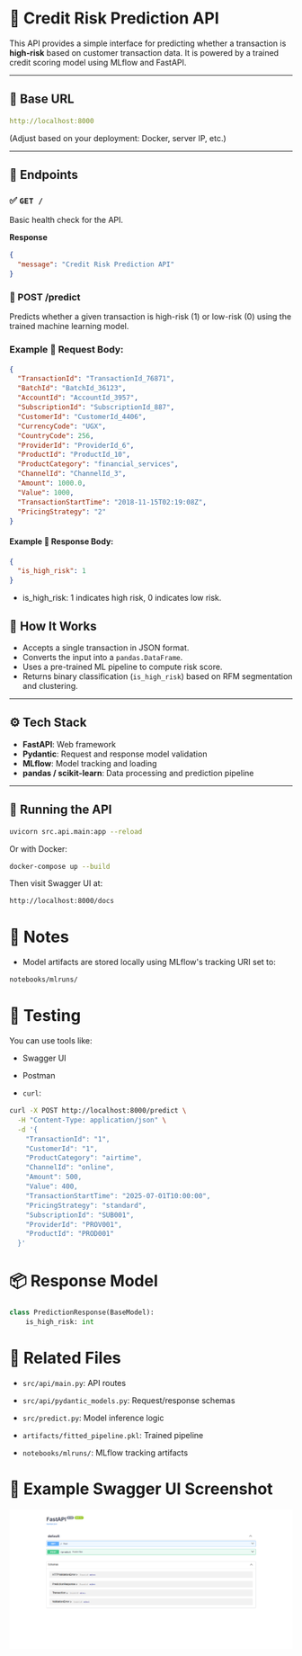 # 🔌 Credit Risk Prediction API

This API provides a simple interface for predicting whether a transaction is **high-risk** based on customer transaction data. It is powered by a trained credit scoring model using MLflow and FastAPI.

---

## 📍 Base URL

```yaml
http://localhost:8000
```
(Adjust based on your deployment: Docker, server IP, etc.)

---

## 📂 Endpoints

### ✅ `GET /`

Basic health check for the API.

**Response**
```json
{
  "message": "Credit Risk Prediction API"
}
```
### 🔮 POST /predict
Predicts whether a given transaction is high-risk (1) or low-risk (0) using the trained machine learning model.

### Example 🧾 Request Body:

```json
{
  "TransactionId": "TransactionId_76871",
  "BatchId": "BatchId_36123",
  "AccountId": "AccountId_3957",
  "SubscriptionId": "SubscriptionId_887",
  "CustomerId": "CustomerId_4406",
  "CurrencyCode": "UGX",
  "CountryCode": 256,
  "ProviderId": "ProviderId_6",
  "ProductId": "ProductId_10",
  "ProductCategory": "financial_services",
  "ChannelId": "ChannelId_3",
  "Amount": 1000.0,
  "Value": 1000,
  "TransactionStartTime": "2018-11-15T02:19:08Z",
  "PricingStrategy": "2"
}

```
#### Example 🔁 Response Body:

```json
{
  "is_high_risk": 1
}
```
- is_high_risk: 1 indicates high risk, 0 indicates low risk.

## 🧠 How It Works

- Accepts a single transaction in JSON format.
- Converts the input into a `pandas.DataFrame`.
- Uses a pre-trained ML pipeline to compute risk score.
- Returns binary classification (`is_high_risk`) based on RFM segmentation and clustering.

---

## ⚙️ Tech Stack

- **FastAPI**: Web framework
- **Pydantic**: Request and response model validation
- **MLflow**: Model tracking and loading
- **pandas / scikit-learn**: Data processing and prediction pipeline

---

## 🚀 Running the API

```bash
uvicorn src.api.main:app --reload
```
Or with Docker:
```bash
docker-compose up --build
```
Then visit Swagger UI at:
```bash
http://localhost:8000/docs
```
# 📎 Notes
- Model artifacts are stored locally using MLflow's tracking URI set to:
```bash
notebooks/mlruns/
```
# 🧪 Testing
You can use tools like:

- Swagger UI

- Postman

- `curl`:

```bash
curl -X POST http://localhost:8000/predict \
  -H "Content-Type: application/json" \
  -d '{
    "TransactionId": "1",
    "CustomerId": "1",
    "ProductCategory": "airtime",
    "ChannelId": "online",
    "Amount": 500,
    "Value": 400,
    "TransactionStartTime": "2025-07-01T10:00:00",
    "PricingStrategy": "standard",
    "SubscriptionId": "SUB001",
    "ProviderId": "PROV001",
    "ProductId": "PROD001"
  }'
```

# 📦 Response Model
```python
class PredictionResponse(BaseModel):
    is_high_risk: int
```
# 📁 Related Files
- `src/api/main.py`: API routes

- `src/api/pydantic_models.py`: Request/response schemas

- `src/predict.py`: Model inference logic

- `artifacts/fitted_pipeline.pkl`: Trained pipeline

- `notebooks/mlruns/`: MLflow tracking artifacts

# 🧼 Example Swagger UI Screenshot
![swagger ui](image.png)